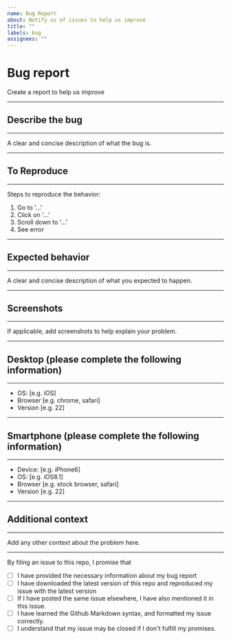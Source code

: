 ```yaml
---
name: Bug Report
about: Notify us of issues to help us improve
title: ""
labels: bug
assignees: ""
---
```


<!-- markdownlint-disable MD025-->

# Bug report

Create a report to help us improve

---

## Describe the bug

---

A clear and concise description of what the bug is.

---

## To Reproduce

---

Steps to reproduce the behavior:

1. Go to '...'
2. Click on '...'
3. Scroll down to '...'
4. See error

---

## Expected behavior

---

A clear and concise description of what you expected to happen.

---

## Screenshots

---

If applicable, add screenshots to help explain your problem.

---

## Desktop (please complete the following information)

---

- OS: [e.g. iOS]
- Browser [e.g. chrome, safari]
- Version [e.g. 22]

---

## Smartphone (please complete the following information)

---

- Device: [e.g. iPhone6]
- OS: [e.g. iOS8.1]
- Browser [e.g. stock browser, safari]
- Version [e.g. 22]

---

## Additional context

---

Add any other context about the problem here.

<!--
Please keep the below portion in your issue. Your issue will be closed if any of the boxes is not checked (i.e., replace `[ ]` by `[x]`).
-->

---

By filing an issue to this repo, I promise that

- [ ] I have provided the necessary information about my bug report
- [ ] I have downloaded the latest version of this repo and reproduced my issue with the latest version
- [ ] If I have posted the same issue elsewhere, I have also mentioned it in this issue.
- [ ] I have learned the Github Markdown syntax, and formatted my issue correctly.
- [ ] I understand that my issue may be closed if I don't fulfill my promises.

